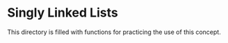 # **Singly Linked Lists**
This directory is filled with functions for practicing the use of this concept.